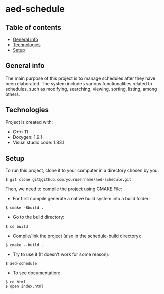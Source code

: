 # aed-schedule

## Table of contents
* [General info](#general-info)
* [Technologies](#technologies)
* [Setup](#setup)

## General info
The main purpose of this project is to manage schedules after they have been elaborated.
The system includes various functionalities related to schedules, such as modifying,
searching, viewing, sorting, listing, among others.
	
## Technologies
Project is created with:
* C++: 11
* Doxygen: 1.9.1
* Visual studio code: 1.83.1
	
## Setup
To run this project, clone it to your computer in a directory chosen by you:

```
$ git clone git@github.com:yourusername/aed-schedule.git
```

Then, we need to compile the project using CMAKE File:

- For first compile generate a native build system into a build folder:

```
$ cmake -Bbuild .
```

- Go to the build directory:

```
$ cd build
```

- Compile/link the project (also in the schedule-build directory):

```
$ cmake --build .
```

- Try to use it (It doesn't work for some reason):

```
$ aed-schedule 
```

- To see documentation:

```
$ cd html
$ open index.html
```


